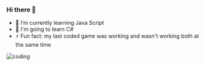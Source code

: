 ### Hi there 👋

<!--
**nickless37/nickless37** is a ✨ _special_ ✨ repository because its `README.md` (this file) appears on your GitHub profile.
-->
- 🌱 I’m currently learning Java Script
- 🤔 I'm going to learn C#
- ⚡ Fun fact: my last coded game was working and wasn't working both at the same time 

![coding](https://github.com/nickless37/nickless37/assets/137786976/05f72bdb-8883-455a-9fd8-25b664d30aa1)

